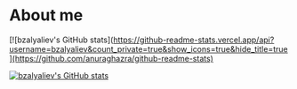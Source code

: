 # About me


[![bzalyaliev's GitHub stats](https://github-readme-stats.vercel.app/api?username=bzalyaliev&count_private=true&show_icons=true&hide_title=true](https://github.com/anuraghazra/github-readme-stats)

[![bzalyaliev's GitHub stats](https://github-readme-stats.vercel.app/api?username=bzalyaliev&count_private=true&show_icons=true&hide_title=true&include_all_commits=true)](https://github.com/anuraghazra/github-readme-stats)

